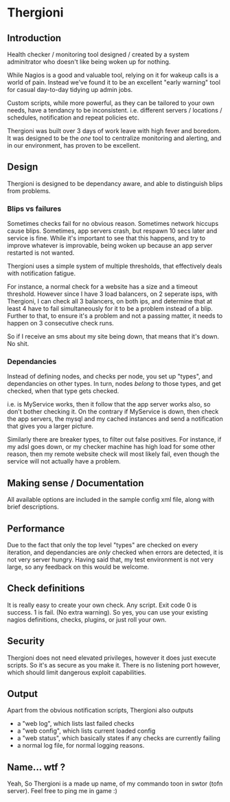 # Thergioni
## Introduction ##
Health checker / monitoring tool designed / created by a system adminitrator who doesn't like being woken up for nothing.

While Nagios is a good and valuable tool, relying on it for wakeup calls is a world of pain.
Instead we've found it to be an excellent "early warning" tool for casual day-to-day tidying up admin jobs.

Custom scripts, while more powerful, as they can be tailored to your own needs, have a tendancy to be inconsistent.
i.e. different servers / locations / schedules, notification and repeat policies etc.

Thergioni was built over 3 days of work leave with high fever and boredom.
It was designed to be the _one_ tool to centralize monitoring and alerting, and in our environment, has proven to be excellent.

## Design ##
Thergioni is designed to be dependancy aware, and able to distinguish blips from problems.

### Blips vs failures ###
Sometimes checks fail for no obvious reason. Sometimes network hiccups cause blips. Sometimes, app servers crash, but respawn 10 secs later and service is fine. While it's important to see that this happens, and try to improve whatever is improvable, being woken up because an app server restarted is not wanted.

Thergioni uses a simple system of multiple thresholds, that effectively deals with notification fatigue.

For instance, a normal check for a website has a size and a timeout threshold.
However since I have 3 load balancers, on 2 seperate isps, with Thergioni, I can check all 3 balancers, on both ips, and determine that at least 4 have to fail simultaneously for it to be a problem instead of a blip.
Further to that, to ensure it's a problem and not a passing matter, it needs to happen on 3 consecutive check runs.

So if I receive an sms about my site being down, that means that it's down. No shit.

### Dependancies ###
Instead of defining nodes, and checks per node, you set up "types", and dependancies on other types.
In turn, nodes _belong_ to those types, and get checked, when that type gets checked.

i.e. is MyService works, then it follow that the app server works also, so don't bother checking it.
On the contrary if MyService is down, then check the app servers, the mysql and my cached instances and send a notification that gives you a larger picture.

Similarly there are breaker types, to filter out false positives.
For instance, if my adsl goes down, or my checker machine has high load for some other reason, then my remote website check will most likely fail, even though the service will not actually have a problem.

## Making sense / Documentation ##
All available options are included in the sample config xml file, along with brief descriptions.

## Performance ##
Due to the fact that only the top level "types" are checked on every iteration, and dependancies are _only_ checked when errors are detected, it is not very server hungry. Having said that, my test environment is not very large, so any feedback on this would be welcome.

## Check definitions ##
It is really easy to create your own check. Any script. Exit code 0 is success. 1 is fail. (No extra warning).
So yes, you can use your existing nagios definitions, checks, plugins, or just roll your own.

## Security ##
Thergioni does not need elevated privileges, however it does just execute scripts. So it's as secure as you make it.
There is no listening port however, which should limit dangerous exploit capabilities.

## Output ##
Apart from the obvious notification scripts, Thergioni also outputs 
* a "web log", which lists last failed checks
* a "web config", which lists current loaded config
* a "web status", which basically states if any checks are currently failing
* a normal log file, for normal logging reasons.

## Name... wtf ? ##
Yeah, So Thergioni is a made up name, of my commando toon in swtor (tofn server). Feel free to ping me in game :)

